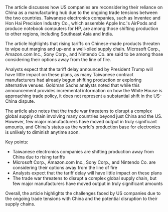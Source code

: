 The article discusses how US companies are reconsidering their reliance on China as a manufacturing hub due to the ongoing trade tensions between the two countries. Taiwanese electronics companies, such as Inventec and Hon Hai Precision Industry Co., which assemble Apple Inc.'s AirPods and produce notebook computers for HP, are among those shifting production to other regions, including Southeast Asia and India.

The article highlights that rising tariffs on Chinese-made products threaten to wipe out margins and up-end a well-oiled supply chain. Microsoft Corp., Amazon.com Inc., Sony Corp., and Nintendo Co. are said to be among those considering their options away from the line of fire.

Analysts expect that the tariff delay announced by President Trump will have little impact on these plans, as many Taiwanese contract manufacturers had already begun shifting production or exploring alternative venues. Goldman Sachs analysts noted that while this announcement provides incremental information on how the White House is approaching trade policy, it does not represent a substantial shift in the US-China dispute.

The article also notes that the trade war threatens to disrupt a complex global supply chain involving many countries beyond just China and the US. However, few major manufacturers have moved output in truly significant amounts, and China's status as the world's production base for electronics is unlikely to diminish anytime soon.

Key points:

* Taiwanese electronics companies are shifting production away from China due to rising tariffs
* Microsoft Corp., Amazon.com Inc., Sony Corp., and Nintendo Co. are considering their options away from the line of fire
* Analysts expect that the tariff delay will have little impact on these plans
* The trade war threatens to disrupt a complex global supply chain, but few major manufacturers have moved output in truly significant amounts

Overall, the article highlights the challenges faced by US companies due to the ongoing trade tensions with China and the potential disruption to their supply chains.
